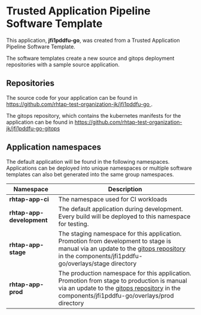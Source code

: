 # Trusted Application Pipeline Software Template

This application, **jfi1pddfu-go**, was created from a Trusted Application Pipeline Software Template.

The software templates create a new source and gitops deployment repositories with a sample source application. 

## Repositories

The source code for your application can be found in [https://github.com/rhtap-test-organization-jk/jfi1pddfu-go ](https://github.com/rhtap-test-organization-jk/jfi1pddfu-go ).
 
The gitops repository, which contains the kubernetes manifests for the application can be found in 
[https://github.com/rhtap-test-organization-jk/jfi1pddfu-go-gitops ](https://github.com/rhtap-test-organization-jk/jfi1pddfu-go-gitops ) 

## Application namespaces 

The default application will be found in the following namespaces. Applications can be deployed into unique namespaces or multiple software templates can also bet generated into the same group namespaces.  

|  Namespace   |  Description   |  
| -------- | -------- |
| **rhtap-app-ci** | The namespace used for CI workloads |
| **rhtap-app-development** | The default application during development. Every build will be deployed to this namespace for testing. |
| **rhtap-app-stage** | The staging namespace for this application. Promotion from development to stage is manual via an update to the [gitops repository](https://github.com/rhtap-test-organization-jk/jfi1pddfu-go-gitops ) in the components/jfi1pddfu-go/overlays/stage directory |
| **rhtap-app-prod** | The production namespace for this application. Promotion from stage to production is manual via an update to the [gitops repository](https://github.com/rhtap-test-organization-jk/jfi1pddfu-go-gitops ) in the components/jfi1pddfu-go/overlays/prod directory |